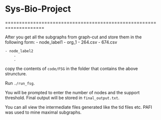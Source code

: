 Sys-Bio-Project
===============

==================================================================== 

After you get all the subgraphs from graph-cut and store them in the following form: 
    - node_label1 
  	    - org_1
		    - 264.csv
		    - 674.csv
		
    - node_label2 
	    .
	    .
	    
copy the contents of `code/FSG` in the folder that contains the above struncture.

Run `./run_fsg`.
    
You will be prompted to enter the number of nodes and the support threshold.
Final output will be stored in `final_output.txt`.

You can all view the intermediate files generated like the tid files etc. PAFI was used to mine maximal subgraphs.
